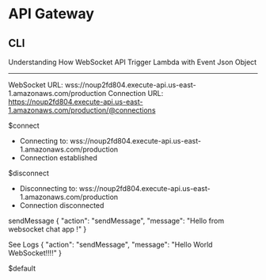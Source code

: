 # API Gateway

## CLI

Understanding How WebSocket API Trigger Lambda with Event Json Object

---
WebSocket URL: wss://noup2fd804.execute-api.us-east-1.amazonaws.com/production
Connection URL: https://noup2fd804.execute-api.us-east-1.amazonaws.com/production/@connections

$connect
- Connecting to: wss://noup2fd804.execute-api.us-east-1.amazonaws.com/production
- Connection established

$disconnect
- Disconnecting to: wss://noup2fd804.execute-api.us-east-1.amazonaws.com/production
- Connection disconnected

sendMessage
{
	"action": "sendMessage",
	"message": "Hello from websocket chat app !"
}

See Logs
{ "action": "sendMessage", "message": "Hello World  WebSocket!!!!" }

$default
